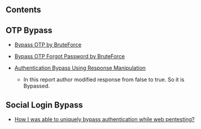 ## Contents


## OTP Bypass

- [Bypass OTP by BruteForce](https://medium.com/bugbountywriteup/how-i-bypassed-the-otp-verification-process-part-1-e5b333274ae9)

- [Bypass OTP Forgot Password by BruteForce](https://medium.com/bugbountywriteup/how-i-bypassed-the-otp-verification-process-part-2-c69f067216d)

- [Authentication Bypass Using Response Manipulation](https://medium.com/@MAALP/authentication-bypass-using-response-manipulation-6c33eb1257ac) 

    - In this report author modified response from false to true. So it is Bypassed.


## Social Login Bypass

- [How I was able to uniquely bypass authentication while web pentesting?](https://medium.com/nassec-cybersecurity-writeups/how-i-was-able-to-uniquely-bypass-authentication-while-web-pentesting-cd5d8d6a2837)